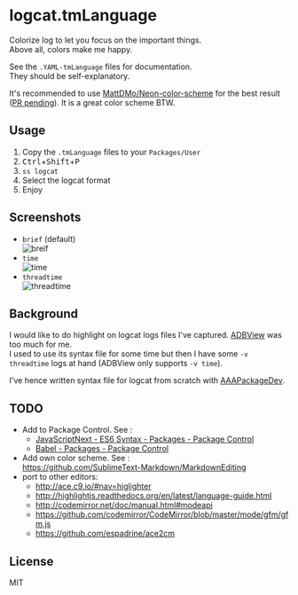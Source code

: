 # logcat.tmLanguage

Colorize log to let you focus on the important things.  
Above all, colors make me happy.

See the `.YAML-tmLanguage` files for documentation.  
They should be self-explanatory.

It's recommended to use [MattDMo/Neon-color-scheme](https://github.com/MattDMo/Neon-color-scheme) for the best result ([PR pending](https://github.com/MattDMo/Neon-color-scheme/pull/20)). It is a great color scheme BTW.

## Usage

1. Copy the `.tmLanguage` files to your `Packages/User`
2. <kbd>Ctrl</kbd>+<kbd>Shift</kbd>+<kbd>P</kbd>
3. `ss logcat`
4. Select the logcat format
5. Enjoy

## Screenshots

* `brief` (default)  
![breif](https://raw.github.com/leesei/logcat.tmLanguage/master/screenshots/brief.png)
* `time`  
![time](https://raw.github.com/leesei/logcat.tmLanguage/master/screenshots/time.png)
* `threadtime`  
![threadtime](https://raw.github.com/leesei/logcat.tmLanguage/master/screenshots/threadtime.png)

## Background

I would like to do highlight on logcat logs files I've captured. [ADBView](https://packagecontrol.io/packages/ADBView) was too much for me.  
I used to use its syntax file for some time but then I have some `-v threadtime` logs at hand (ADBView only supports `-v time`).

I've hence written syntax file for logcat from scratch with [AAAPackageDev](https://packagecontrol.io/packages/AAAPackageDev).

## TODO

* Add to Package Control. See :  
  - [JavaScriptNext - ES6 Syntax - Packages - Package Control](https://packagecontrol.io/packages/JavaScriptNext%20-%20ES6%20Syntax)
  - [Babel - Packages - Package Control](https://packagecontrol.io/packages/Babel)
* Add own color scheme. See :  
  https://github.com/SublimeText-Markdown/MarkdownEditing
* port to other editors:  
  - http://ace.c9.io/#nav=higlighter
  - http://highlightjs.readthedocs.org/en/latest/language-guide.html
  - http://codemirror.net/doc/manual.html#modeapi
  - https://github.com/codemirror/CodeMirror/blob/master/mode/gfm/gfm.js
  - https://github.com/espadrine/ace2cm

## License

MIT
